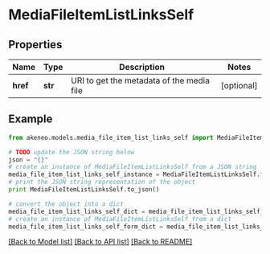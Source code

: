 # MediaFileItemListLinksSelf


## Properties
Name | Type | Description | Notes
------------ | ------------- | ------------- | -------------
**href** | **str** | URI to get the metadata of the media file | [optional] 

## Example

```python
from akeneo.models.media_file_item_list_links_self import MediaFileItemListLinksSelf

# TODO update the JSON string below
json = "{}"
# create an instance of MediaFileItemListLinksSelf from a JSON string
media_file_item_list_links_self_instance = MediaFileItemListLinksSelf.from_json(json)
# print the JSON string representation of the object
print MediaFileItemListLinksSelf.to_json()

# convert the object into a dict
media_file_item_list_links_self_dict = media_file_item_list_links_self_instance.to_dict()
# create an instance of MediaFileItemListLinksSelf from a dict
media_file_item_list_links_self_form_dict = media_file_item_list_links_self.from_dict(media_file_item_list_links_self_dict)
```
[[Back to Model list]](../README.md#documentation-for-models) [[Back to API list]](../README.md#documentation-for-api-endpoints) [[Back to README]](../README.md)


